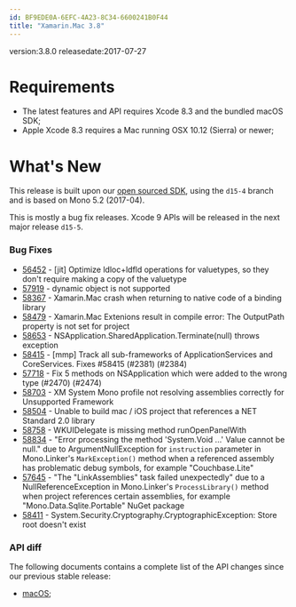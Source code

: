 ```yaml
---
id: BF9EDE0A-6EFC-4A23-8C34-6600241B0F44
title: "Xamarin.Mac 3.8"
---
```


version:3.8.0
releasedate:2017-07-27

Requirements
============

- The latest features and API requires Xcode 8.3 and the bundled macOS SDK;
- Apple Xcode 8.3 requires a Mac running OSX 10.12 (Sierra) or newer;

What's New
==========

This release is built upon our [open sourced SDK](https://github.com/xamarin/xamarin-macios),
using the `d15-4` branch and is based on Mono 5.2 (2017-04).

This is mostly a bug fix releases. Xcode 9 APIs will be released in the next major release `d15-5`.


### Bug Fixes

* [56452](https://bugzilla.xamarin.com/show_bug.cgi?id=56452) - [jit] Optimize ldloc+ldfld operations for valuetypes, so they don't require making a copy of the valuetype
* [57919](https://bugzilla.xamarin.com/show_bug.cgi?id=57919) -  dynamic object is not supported
* [58367](https://bugzilla.xamarin.com/show_bug.cgi?id=58367) -  Xamarin.Mac crash when returning to native code of a binding library
* [58479](https://bugzilla.xamarin.com/show_bug.cgi?id=58479) -  Xamarin.Mac Extenions result in compile error: The OutputPath property is not set for project
* [58653](https://bugzilla.xamarin.com/show_bug.cgi?id=58653) -  NSApplication.SharedApplication.Terminate(null) throws exception
* [58415](https://bugzilla.xamarin.com/show_bug.cgi?id=58415) -  [mmp] Track all sub-frameworks of ApplicationServices and CoreServices. Fixes #58415 (#2381) (#2384)
* [57718](https://bugzilla.xamarin.com/show_bug.cgi?id=57718) -  Fix 5 methods on NSApplication which were added to the wrong type (#2470) (#2474)
* [58703](https://bugzilla.xamarin.com/show_bug.cgi?id=58703) -  XM System Mono profile not resolving assemblies correctly for Unsupported Framework
* [58504](https://bugzilla.xamarin.com/show_bug.cgi?id=58504) -  Unable to build mac / iOS project that references a NET Standard 2.0 library
* [58758](https://bugzilla.xamarin.com/show_bug.cgi?id=58758) -  WKUIDelegate is missing method runOpenPanelWith
* [58834](https://bugzilla.xamarin.com/show_bug.cgi?id=58834) -  "Error processing the method 'System.Void ...' Value cannot be null." due to ArgumentNullException for `instruction` parameter in Mono.Linker's `MarkException()` method when a referenced assembly has problematic debug symbols, for example "Couchbase.Lite"
* [57645](https://bugzilla.xamarin.com/show_bug.cgi?id=57645) -  "The "LinkAssemblies" task failed unexpectedly" due to a NullReferenceException in Mono.Linker's `ProcessLibrary()` method when project references certain assemblies, for example "Mono.Data.Sqlite.Portable" NuGet package
* [58411](https://bugzilla.xamarin.com/show_bug.cgi?id=58411) - System.Security.Cryptography.CryptographicException: Store root doesn't exist


### API diff

The following documents contains a complete list of the API changes since our previous stable release:

* [macOS](/releases/mac/api_changes/mac_3.4_to_3.8);

